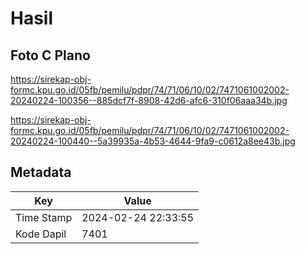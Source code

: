 # Hasil

## Foto C Plano

https://sirekap-obj-formc.kpu.go.id/05fb/pemilu/pdpr/74/71/06/10/02/7471061002002-20240224-100356--885dcf7f-8908-42d6-afc6-310f06aaa34b.jpg

https://sirekap-obj-formc.kpu.go.id/05fb/pemilu/pdpr/74/71/06/10/02/7471061002002-20240224-100440--5a39935a-4b53-4644-9fa9-c0612a8ee43b.jpg


## Metadata

| Key        | Value               |
| ---------- | ------------------- |
| Time Stamp | 2024-02-24 22:33:55 |
| Kode Dapil | 7401                |



